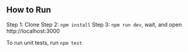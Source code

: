 How to Run
----

Step 1: Clone
Step 2: `npm install`
Step 3: `npm run dev`, wait, and open http://localhost:3000

To run unit tests, run `npm test`
